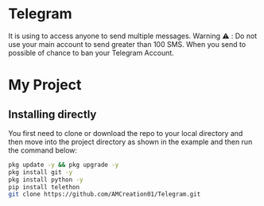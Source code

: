 # Telegram
It is using to access anyone to send multiple messages. Warning ⚠️ : Do not use your main account to send greater than 100 SMS. When you send to possible of chance to ban your Telegram Account.
# My Project

## Installing directly
You first need to clone or download the repo to your local directory and then move into the project directory as shown in the example and then run the command below:

```bash
pkg update -y && pkg upgrade -y
pkg install git -y
pkg install python -y
pip install telethon
git clone https://github.com/AMCreation01/Telegram.git
```
